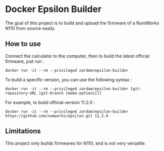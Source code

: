 # Docker Epsilon Builder

The goal of this project is to build and upload the firmware of a NumWorks N110 from source easily.

## How to use

Connect the calculator to the computer, then to build the latest official firmware, just run :

```
docker run -it --rm --privileged zardam/epsilon-builder
```

To build a specific version, you can use the following syntax :

```
docker run -it --rm --privileged zardam/epsilon-builder [git-repository-URL [git-branch [make-options]]]
```

For example, to build official version 11.2.0 :

```
docker run -it --rm --privileged zardam/epsilon-builder https://github.com/numworks/epsilon.git 11.2.0
```

## Limitations

This project only builds firmwares for N110, and is not very versatile.
